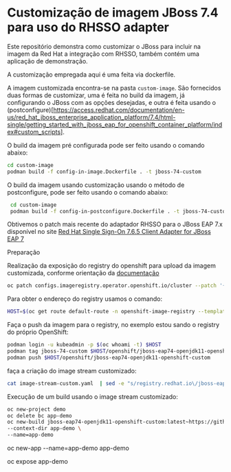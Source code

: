 # Customização de imagem JBoss 7.4 para uso do RHSSO adapter

Este repositório demonstra como customizar o JBoss para incluir na imagem da Red Hat a integração com RHSSO, também contém uma aplicação de demonstração.

A customização empregada aqui é uma feita via dockerfile.

A imagem customizada encontra-se na pasta `custom-image`. São fornecidos duas formas de customizar, uma é feita no build da imagem, já configurando o JBoss com as opções desejadas, e outra é feita usando o (postconfigure)[https://access.redhat.com/documentation/en-us/red_hat_jboss_enterprise_application_platform/7.4/html-single/getting_started_with_jboss_eap_for_openshift_container_platform/index#custom_scripts].

O build da imagem pré configurada pode ser feito usando o comando abaixo:
 ```bash
 cd custom-image
 podman build -f config-in-image.Dockerfile . -t jboss-74-custom
 ```

O build da imagem usando customização usando o método de postconfigure, pode ser feito usando o comando abaixo:
```bash
 cd custom-image
 podman build -f config-in-postconfigure.Dockerfile . -t jboss-74-custom
 ```


Obtivemos o patch mais recente do adaptador RHSSO para o JBoss EAP 7.x disponível no site [Red Hat Single Sign-On 7.6.5 Client Adapter for JBoss EAP 7](https://access.redhat.com/jbossnetwork/restricted/softwareDetail.html?softwareId=105638&product=core.service.rhsso&version=7.6&downloadType=patches)




Preparação

Realização da exposição do registry do openshift para upload da imagem customizada, conforme orientação da [documentação](https://docs.openshift.com/container-platform/4.12/registry/securing-exposing-registry.html)

```bash
oc patch configs.imageregistry.operator.openshift.io/cluster --patch '{"spec":{"defaultRoute":true}}' --type=merge
```

Para obter o endereço do registry usamos o comando: 
```bash
HOST=$(oc get route default-route -n openshift-image-registry --template='{{ .spec.host }}')
```

Faça o push da imagem para o registry, no exemplo estou sando o registry do próprio OpenShift:
```bash
podman login -u kubeadmin -p $(oc whoami -t) $HOST
podman tag jboss-74-custom $HOST/openshift/jboss-eap74-openjdk11-openshift-custom
podman push $HOST/openshift/jboss-eap74-openjdk11-openshift-custom
```

faça a criação do image stream customizado:
```bash 
cat image-stream-custom.yaml  | sed -e "s/registry.redhat.io\/jboss-eap-7\/eap74-openjdk11-openshift-rhel8/$HOST\/openshift\/jboss-eap74-openjdk11-openshift-custom/" | oc apply -f -
```

Execução de um build usando o image stream customizado:

```bash
oc new-project demo
oc delete bc app-demo
oc new-build jboss-eap74-openjdk11-openshift-custom:latest~https://github.com/mycloudlab/jboss-eap74-openshift-with-rhsso-adapter#main \
--context-dir app-demo \
--name=app-demo
```


oc new-app --name=app-demo app-demo 

oc expose app-demo